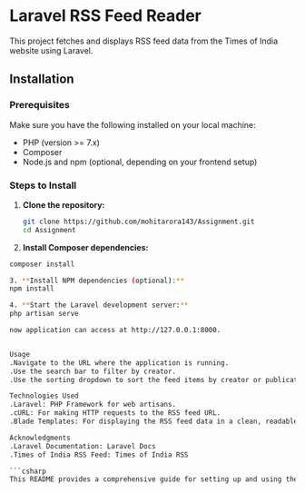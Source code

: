 # Laravel RSS Feed Reader

This project fetches and displays RSS feed data from the Times of India website using Laravel.

## Installation

### Prerequisites

Make sure you have the following installed on your local machine:

- PHP (version >= 7.x)
- Composer
- Node.js and npm (optional, depending on your frontend setup)

### Steps to Install

1. **Clone the repository:**

   ```bash
   git clone https://github.com/mohitarora143/Assignment.git
   cd Assignment

2. **Install Composer dependencies:**
  ```bash
composer install

3. **Install NPM dependencies (optional):**
npm install

4. **Start the Laravel development server:**
php artisan serve

 now application can access at http://127.0.0.1:8000.


Usage
.Navigate to the URL where the application is running.
.Use the search bar to filter by creator.
.Use the sorting dropdown to sort the feed items by creator or publication date.

Technologies Used
.Laravel: PHP Framework for web artisans.
.cURL: For making HTTP requests to the RSS feed URL.
.Blade Templates: For displaying the RSS feed data in a clean, readable format.

Acknowledgments
.Laravel Documentation: Laravel Docs
.Times of India RSS Feed: Times of India RSS

```csharp
This README provides a comprehensive guide for setting up and using the Laravel RSS Feed Reader project. It includes prerequisites, installation steps, usage instructions, and acknowledgments. Adjustments can be made as needed!








    

